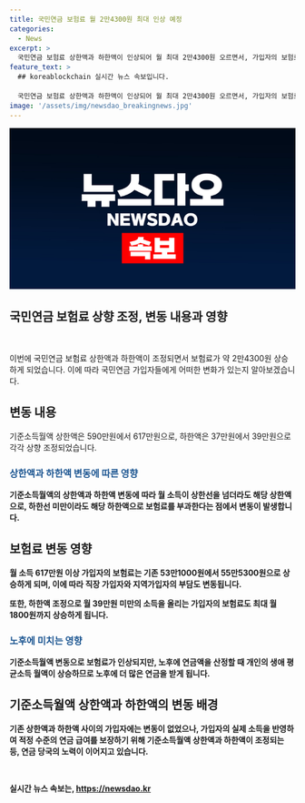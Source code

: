 ```yaml
---
title: 국민연금 보험료 월 2만4300원 최대 인상 예정
categories:
  - News
excerpt: >
  국민연금 보험료 상한액과 하한액이 인상되어 월 최대 2만4300원 오르면서, 가입자의 보험료가 조정됐다. 기준소득월액 상한액은 590만원에서 617만원으로, 하한액은 37만원에서 39만원으로 인상됐다. 보험료는 월 소득에 따라 매기며, 상한액을 넘어가는 소득에도 해당되고, 최저 소득도 일정 수준 이상으로 가정한다. 이 변화는 노후 연금에는 긍정적인 영향을 끼칠 전망이다. 또한, 기준소득월액이 적정 수준으로 조정되어 노후 연금에 대한 우려가 해소되고 있다.
feature_text: >
  ## koreablockchain 실시간 뉴스 속보입니다.

  국민연금 보험료 상한액과 하한액이 인상되어 월 최대 2만4300원 오르면서, 가입자의 보험료가 조정됐다. 기준소득월액 상한액은 590만원에서 617만원으로, 하한액은 37만원에서 39만원으로 인상됐다. 보험료는 월 소득에 따라 매기며, 상한액을 넘어가는 소득에도 해당되고, 최저 소득도 일정 수준 이상으로 가정한다. 이 변화는 노후 연금에는 긍정적인 영향을 끼칠 전망이다. 또한, 기준소득월액이 적정 수준으로 조정되어 노후 연금에 대한 우려가 해소되고 있다.
image: '/assets/img/newsdao_breakingnews.jpg'
---
```


<p><img src="/assets/img/newsdao_breakingnews.jpg" alt="koreablockchain 속보" /></p>

<h2 data-ke-size="size26">국민연금 보험료 상향 조정, 변동 내용과 영향</h2>

<p data-ke-size="size16">&nbsp;</p>

<p data-ke-size="size16">이번에 국민연금 보험료 상한액과 하한액이 조정되면서 보험료가 약 2만4300원 상승하게 되었습니다. 이에 따라 국민연금 가입자들에게 어떠한 변화가 있는지 알아보겠습니다.</p>

<h2 data-ke-size="size22">변동 내용</h2>

<p data-ke-size="size16">기준소득월액 상한액은 590만원에서 617만원으로, 하한액은 37만원에서 39만원으로 각각 상향 조정되었습니다.</p>

<h3 data-ke-size="size20"><b><span style="color: #1a5490;">상한액과 하한액 변동에 따른 영향</span><b></h3>

<p data-ke-size="size16">기준소득월액의 상한액과 하한액 변동에 따라 월 소득이 상한선을 넘더라도 해당 상한액으로, 하한선 미만이라도 해당 하한액으로 보험료를 부과한다는 점에서 변동이 발생합니다.</p>

<h2 data-ke-size="size22">보험료 변동 영향</h2>

<p data-ke-size="size16">월 소득 617만원 이상 가입자의 보험료는 기존 53만1000원에서 55만5300원으로 상승하게 되며, 이에 따라 직장 가입자와 지역가입자의 부담도 변동됩니다.</p>

<p data-ke-size="size16">또한, 하한액 조정으로 월 39만원 미만의 소득을 올리는 가입자의 보험료도 최대 월 1800원까지 상승하게 됩니다.</p>

<h3 data-ke-size="size20"><b><span style="color: #1a5490;">노후에 미치는 영향</span><b></h3>

<p data-ke-size="size16">기준소득월액 변동으로 보험료가 인상되지만, 노후에 연금액을 산정할 때 개인의 생애 평균소득 월액이 상승하므로 노후에 더 많은 연금을 받게 됩니다.</p>

<h2 data-ke-size="size22">기준소득월액 상한액과 하한액의 변동 배경</h2>

<p data-ke-size="size16">기존 상한액과 하한액 사이의 가입자에는 변동이 없었으나, 가입자의 실제 소득을 반영하여 적정 수준의 연금 급여를 보장하기 위해 기준소득월액 상한액과 하한액이 조정되는 등, 연금 당국의 노력이 이어지고 있습니다.</p>

<p data-ke-size="size16">&nbsp;</p>
실시간 뉴스 속보는, <a href="https://newsdao.kr" rel="dofollow">https://newsdao.kr</a>


